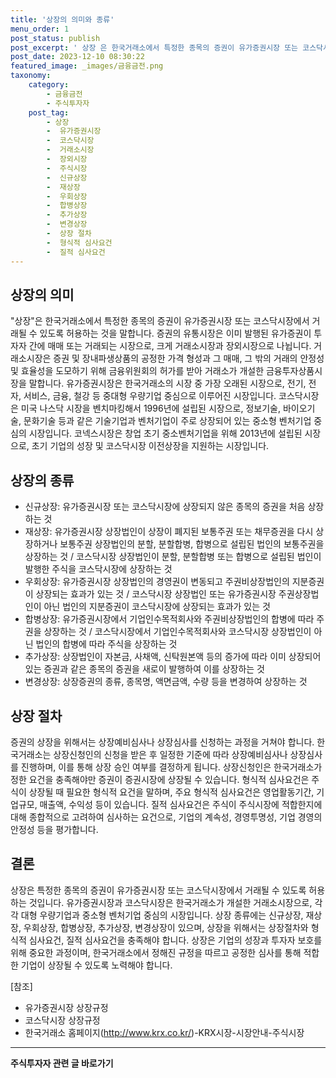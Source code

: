```yaml
---
title: '상장의 의미와 종류'
menu_order: 1
post_status: publish
post_excerpt: ' 상장 은 한국거래소에서 특정한 종목의 증권이 유가증권시장 또는 코스닥시장에서 거래될 수 있도록 허용하는 것을 말합니다. 증권의 유통시장은 이미 발행된 유가증권이 투자자 간에 매매 또는 거래되는 시장으로, 크게 거래소시장과 장외시장으로 나뉩니다. 거래소시장은 증권 및 장내파생상품의 공정한 가격 형성과 그 매매, 그 밖의 거래의 안정성 및 효율성을 도모하기 위해 금융위원회의 허가를 받아 거래소가 개설한 금융투자상품시장을 말합니다. 유가증권시장은 한국거래소의 시장 중 가장 오래된 시장으로, 전기, 전자, 서비스, 금융, 철강 등 중대형 우량기업 중심으로 이루어진 시장입니다. 코스닥시장은 미국 나스닥 시장을 벤치마킹해서 1996년에 설립된 시장으로, 정보기술, 바이오기술, 문화기술 등과 같은 기술기업과 벤처기업이 주로 상장되어 있는 중소형 벤처기업 중심의 시장입니다. 코넥스시장은 창업 초기 중소벤처기업을 위해 2013년에 설립된 시장으로, 초기 기업의 성장 및 코스닥시장 이전상장을 지원하는 시장입니다.'
post_date: 2023-12-10 08:30:22
featured_image: _images/금융금전.png
taxonomy:
    category:
        - 금융금전
        - 주식투자자
    post_tag:
        - 상장
        -  유가증권시장
        -  코스닥시장
        -  거래소시장
        -  장외시장
        -  주식시장
        -  신규상장
        -  재상장
        -  우회상장
        -  합병상장
        -  추가상장
        -  변경상장
        -  상장 절차
        -  형식적 심사요건
        -  질적 심사요건
---
```



## 상장의 의미

"상장"은 한국거래소에서 특정한 종목의 증권이 유가증권시장 또는 코스닥시장에서 거래될 수 있도록 허용하는 것을 말합니다. 증권의 유통시장은 이미 발행된 유가증권이 투자자 간에 매매 또는 거래되는 시장으로, 크게 거래소시장과 장외시장으로 나뉩니다. 거래소시장은 증권 및 장내파생상품의 공정한 가격 형성과 그 매매, 그 밖의 거래의 안정성 및 효율성을 도모하기 위해 금융위원회의 허가를 받아 거래소가 개설한 금융투자상품시장을 말합니다. 유가증권시장은 한국거래소의 시장 중 가장 오래된 시장으로, 전기, 전자, 서비스, 금융, 철강 등 중대형 우량기업 중심으로 이루어진 시장입니다. 코스닥시장은 미국 나스닥 시장을 벤치마킹해서 1996년에 설립된 시장으로, 정보기술, 바이오기술, 문화기술 등과 같은 기술기업과 벤처기업이 주로 상장되어 있는 중소형 벤처기업 중심의 시장입니다. 코넥스시장은 창업 초기 중소벤처기업을 위해 2013년에 설립된 시장으로, 초기 기업의 성장 및 코스닥시장 이전상장을 지원하는 시장입니다.

## 상장의 종류

- 신규상장: 유가증권시장 또는 코스닥시장에 상장되지 않은 종목의 증권을 처음 상장하는 것
- 재상장: 유가증권시장 상장법인이 상장이 폐지된 보통주권 또는 채무증권을 다시 상장하거나 보통주권 상장법인의 분할, 분할합병, 합병으로 설립된 법인의 보통주권을 상장하는 것 / 코스닥시장 상장법인이 분할, 분할합병 또는 합병으로 설립된 법인이 발행한 주식을 코스닥시장에 상장하는 것
- 우회상장: 유가증권시장 상장법인의 경영권이 변동되고 주권비상장법인의 지분증권이 상장되는 효과가 있는 것 / 코스닥시장 상장법인 또는 유가증권시장 주권상장법인이 아닌 법인의 지분증권이 코스닥시장에 상장되는 효과가 있는 것
- 합병상장: 유가증권시장에서 기업인수목적회사와 주권비상장법인의 합병에 따라 주권을 상장하는 것 / 코스닥시장에서 기업인수목적회사와 코스닥시장 상장법인이 아닌 법인의 합병에 따라 주식을 상장하는 것
- 추가상장: 상장법인이 자본금, 사채액, 신탁원본액 등의 증가에 따라 이미 상장되어 있는 증권과 같은 종목의 증권을 새로이 발행하여 이를 상장하는 것
- 변경상장: 상장증권의 종류, 종목명, 액면금액, 수량 등을 변경하여 상장하는 것

## 상장 절차

증권의 상장을 위해서는 상장예비심사나 상장심사를 신청하는 과정을 거쳐야 합니다. 한국거래소는 상장신청인의 신청을 받은 후 일정한 기준에 따라 상장예비심사나 상장심사를 진행하며, 이를 통해 상장 승인 여부를 결정하게 됩니다. 상장신청인은 한국거래소가 정한 요건을 충족해야만 증권이 증권시장에 상장될 수 있습니다. 형식적 심사요건은 주식이 상장될 때 필요한 형식적 요건을 말하며, 주요 형식적 심사요건은 영업활동기간, 기업규모, 매출액, 수익성 등이 있습니다. 질적 심사요건은 주식이 주식시장에 적합한지에 대해 종합적으로 고려하여 심사하는 요건으로, 기업의 계속성, 경영투명성, 기업 경영의 안정성 등을 평가합니다.

## 결론

상장은 특정한 종목의 증권이 유가증권시장 또는 코스닥시장에서 거래될 수 있도록 허용하는 것입니다. 유가증권시장과 코스닥시장은 한국거래소가 개설한 거래소시장으로, 각각 대형 우량기업과 중소형 벤처기업 중심의 시장입니다. 상장 종류에는 신규상장, 재상장, 우회상장, 합병상장, 추가상장, 변경상장이 있으며, 상장을 위해서는 상장절차와 형식적 심사요건, 질적 심사요건을 충족해야 합니다. 상장은 기업의 성장과 투자자 보호를 위해 중요한 과정이며, 한국거래소에서 정해진 규정을 따르고 공정한 심사를 통해 적합한 기업이 상장될 수 있도록 노력해야 합니다.

[참조]
- 유가증권시장 상장규정
- 코스닥시장 상장규정
- 한국거래소 홈페이지(http://www.krx.co.kr/)-KRX시장-시장안내-주식시장
<!-- wp:separator -->
<hr class="wp-block-separator has-alpha-channel-opacity"/>
<!-- /wp:separator -->

<!-- wp:group {"backgroundColor":"base","layout":{"type":"constrained"}} -->
<div class="wp-block-group has-base-background-color has-background"><!-- wp:paragraph {"align":"center","fontSize":"medium"} -->
<p class="has-text-align-center has-large-font-size"><strong>주식투자자 관련 글 바로가기</strong></p>
<!-- /wp:paragraph -->


<!-- wp:latest-posts
{"categories":[{"id":15119,"count":19,"description":"","link":"https://uknowlaw.com/category/%ec%a3%bc%ec%8b%9d%ed%88%ac%ec%9e%90%ec%9e%90/","name":"주식투자자","slug":"주식투자자","taxonomy":"category","parent":0,"meta":[],"_links":{"self":[{"href":"https://uknowlaw.com/wp-json/wp/v2/categories/15119"}],"collection":[{"href":"https://uknowlaw.com/wp-json/wp/v2/categories"}],"about":[{"href":"https://uknowlaw.com/wp-json/wp/v2/taxonomies/category"}],"wp:post_type":[{"href":"https://uknowlaw.com/wp-json/wp/v2/posts?categories=15119"}],"curies":[{"name":"wp","href":"https://api.w.org/{rel}","templated":true}]}}],"postsToShow":100,"excerptLength":28,"postLayout":"grid","columns":2,"featuredImageAlign":"left","featuredImageSizeSlug":"large","fontSize":"small"} /--></div>
<!-- /wp:group -->